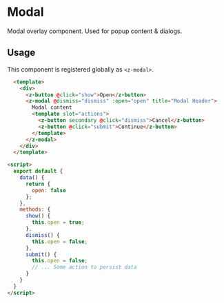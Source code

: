 # Modal

Modal overlay component. Used for popup content & dialogs.

## Usage

This component is registered globally as `<z-modal>`.

```html
  <template>
    <div>
      <z-button @click="show">Open</z-button>
      <z-modal @dismiss="dismiss" :open="open" title="Modal Header">
        Modal content
        <template slot="actions">
          <z-button secondary @click="dismiss">Cancel</z-button>
          <z-button @click="submit">Continue</z-button>
        </template>
      </z-modal>
    </div>
  </template>

<script>
  export default {
    data() {
      return {
        open: false
      };
    },
    methods: {
      show() {
        this.open = true;
      },
      dismiss() {
        this.open = false;
      },
      submit() {
        this.open = false;
        // ... Some action to persist data
      }
    }
  }
</script>
```
